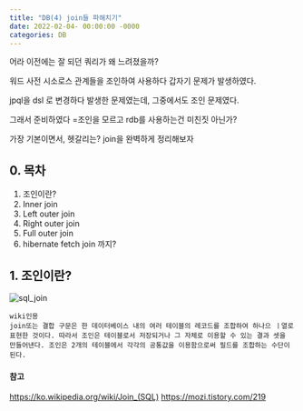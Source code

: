 ```yaml
---
title: "DB(4) join들 파해치기"
date: 2022-02-04- 00:00:00 -0000
categories: DB
---
```


어라 이전에는 잘 되던 쿼리가 왜 느려졌을까? 

워드 사전 시소로스 관계들을 조인하여 사용하다 갑자기 문제가 발생하였다.

jpql을 dsl 로 변경하다 발생한 문제였는데, 그중에서도 조인 문제였다. 

그래서 준비하였다
=조인을 모르고 rdb를 사용하는건 미친짓 아닌가?

가장 기본이면서, 헷갈리는? join을 완벽하게 정리해보자

## 0. 목차
1. 조인이란?
2. Inner join
3. Left outer join
4. Right outer join
5. Full outer join
6. hibernate fetch join 까지?

## 1. 조인이란?

![sql_join](https://user-images.githubusercontent.com/2585679/155580682-184a57ca-5975-4a07-a27e-7538925b4583.png)


```
wiki인용
join또는 결합 구문은 한 데이터베이스 내의 여러 테이블의 레코드를 조합하여 하나으 ㅣ열로 표현한 것이다. 따라서 조인은 테이블로서 저장되거나 그 자체로 이용할 수 있는 결과 셋을 만들어낸다. 조인은 2개의 테이블에서 각각의 공통값을 이용함으로써 필드를 조합하는 수단이 된다.
```


#### 참고
https://ko.wikipedia.org/wiki/Join_(SQL)
https://mozi.tistory.com/219
